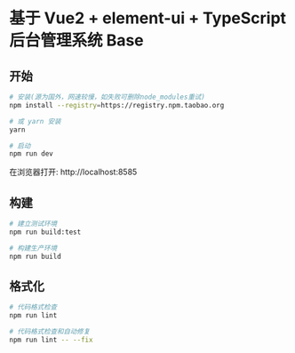 # 基于 Vue2 + element-ui + TypeScript 后台管理系统 Base

## 开始

```bash
# 安装(源为国外，网速较慢，如失败可删除node_modules重试)
npm install --registry=https://registry.npm.taobao.org

# 或 yarn 安装
yarn

# 启动
npm run dev
```

在浏览器打开: http://localhost:8585

## 构建

```bash
# 建立测试环境
npm run build:test

# 构建生产环境
npm run build
```

## 格式化

```bash
# 代码格式检查
npm run lint

# 代码格式检查和自动修复
npm run lint -- --fix
```
